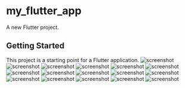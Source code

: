 # my_flutter_app

A new Flutter project.

## Getting Started

This project is a starting point for a Flutter application.
![screenshot](assets\images\Screenshot_1687944833.png)
![screenshot](assets\images\Screenshot_1687944838.png)
![screenshot](assets\images\Screenshot_1687944891.png)
![screenshot](assets\images\Screenshot_1687944900.png)
![screenshot](assets\images\Screenshot_1687944908.png)
![screenshot](assets\images\Screenshot_1687944912.png)
![screenshot](assets\images\Screenshot_1687944921.png)
![screenshot](assets\images\Screenshot_1687944930.png)
![screenshot](assets\images\Screenshot_1687944940.png)
![screenshot](assets\images\Screenshot_1687944944.png)
![screenshot](assets\images\Screenshot_1687944953.png)
![screenshot](assets\images\Screenshot_1687944966.png)
![screenshot](assets\images\Screenshot_1687944972.png)
![screenshot](assets\images\Screenshot_1687944981.png)
![screenshot](assets\images\Screenshot_1687944984.png)
![screenshot](assets\images\Screenshot_1687944990.png)



